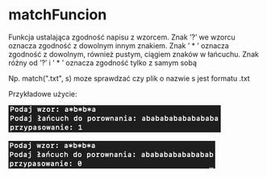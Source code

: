# matchFuncion

Funkcja ustalająca zgodność napisu z wzorcem. 
Znak ’?’ we wzorcu oznacza zgodność z dowolnym innym znakiem. 
Znak ’ * ’ oznacza zgodność z dowolnym, również pustym, ciągiem znaków w łańcuchu. 
Znak różny od ’?’ i ’ * ’ oznacza zgodność tylko z samym sobą
  
Np. match(".txt", s) moze sprawdzać czy plik o nazwie s jest formatu .txt

Przykładowe użycie:

![image](./Example1.png)

![image](./Example2.png)
